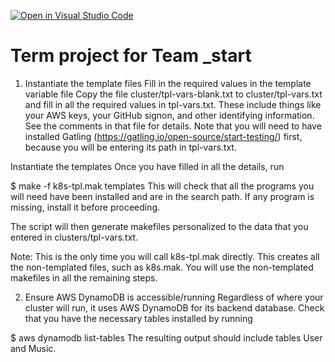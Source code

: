 [![Open in Visual Studio Code](https://classroom.github.com/assets/open-in-vscode-f059dc9a6f8d3a56e377f745f24479a46679e63a5d9fe6f495e02850cd0d8118.svg)](https://classroom.github.com/online_ide?assignment_repo_id=7031369&assignment_repo_type=AssignmentRepo)
# Term project for Team _start

1. Instantiate the template files
Fill in the required values in the template variable file
Copy the file cluster/tpl-vars-blank.txt to cluster/tpl-vars.txt and fill in all the required values in tpl-vars.txt. These include things like your AWS keys, your GitHub signon, and other identifying information. See the comments in that file for details. Note that you will need to have installed Gatling (https://gatling.io/open-source/start-testing/) first, because you will be entering its path in tpl-vars.txt.

Instantiate the templates
Once you have filled in all the details, run

$ make -f k8s-tpl.mak templates
This will check that all the programs you will need have been installed and are in the search path. If any program is missing, install it before proceeding.

The script will then generate makefiles personalized to the data that you entered in clusters/tpl-vars.txt.

Note: This is the only time you will call k8s-tpl.mak directly. This creates all the non-templated files, such as k8s.mak. You will use the non-templated makefiles in all the remaining steps.

2. Ensure AWS DynamoDB is accessible/running
Regardless of where your cluster will run, it uses AWS DynamoDB for its backend database. Check that you have the necessary tables installed by running

$ aws dynamodb list-tables
The resulting output should include tables User and Music.


